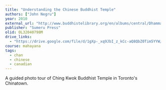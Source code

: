```yaml
---
title: "Understanding the Chinese Buddhist Temple"
authors: ["John Negru"]
year: 2010
external_url: "http://www.buddhistelibrary.org/en/albums/central/Dhamma_books/Understanding_the_Chinese_Buddhist_Temple.pdf"
publisher: "Sumeru Press"
olid: OL32040798M
drive_links:
  - "https://drive.google.com/file/d/1gXp-_xq9JbI_z_kCc-aQ8QbZ0Tim5YYW/view?usp=drivesdk"
course: mahayana
tags:
  - chan
  - chinese
  - canadian
---
```


A guided photo tour of Ching Kwok Buddhist Temple in Toronto's Chinatown.

